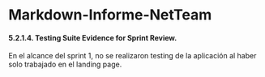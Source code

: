 # Markdown-Informe-NetTeam 
#### 5.2.1.4. Testing Suite Evidence for Sprint Review.
En el alcance del sprint 1, no se realizaron testing de la aplicación al haber solo trabajado en el landing page.
